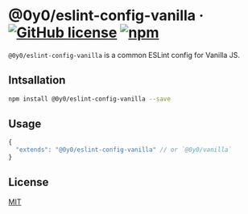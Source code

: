 # @0y0/eslint-config-vanilla · [![GitHub license](https://img.shields.io/badge/license-MIT-blue.svg)](https://github.com/o0y0o/eslint-configs/blob/master/LICENSE) [![npm](https://img.shields.io/npm/v/@0y0/eslint-config-vanilla.svg)](https://www.npmjs.com/package/@0y0/eslint-config-vanilla)

`@0y0/eslint-config-vanilla` is a common ESLint config for Vanilla JS.

## Intsallation

```sh
npm install @0y0/eslint-config-vanilla --save
```

## Usage
```js
{
  "extends": "@0y0/eslint-config-vanilla" // or `@0y0/vanilla`
}
```

## License

[MIT](https://github.com/o0y0o/eslint-configs/blob/master/LICENSE)
